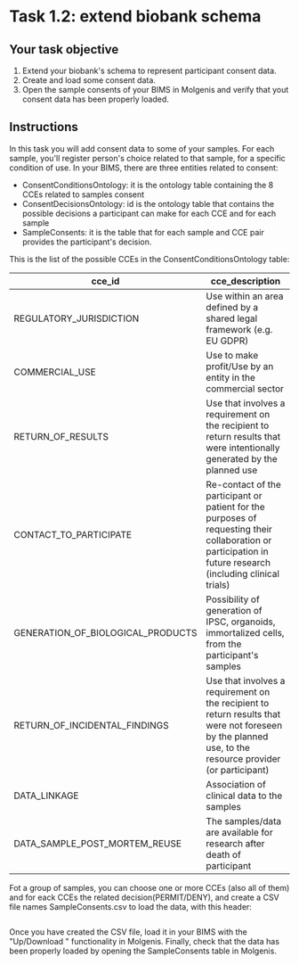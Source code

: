 # Task 1.2: extend biobank schema

## Your task objective

1. Extend your biobank's schema to represent participant consent data.
2. Create and load some consent data.
3. Open the sample consents of your BIMS in Molgenis and verify that yout 
   consent data has been properly loaded.

## Instructions
In this task you will add consent data to some of your samples. For each sample, 
you'll register person's choice related to that sample, for a specific 
condition of use. 
In your BIMS, there are three entities related to consent: 

 - ConsentConditionsOntology: it is the ontology table containing the 
   8 CCEs related to samples consent
 - ConsentDecisionsOntology: id is the ontology table that contains the 
   possible decisions a participant can make for each CCE and for each sample
 - SampleConsents: it is the table that for each sample and CCE pair provides the
   participant's decision.

 This is the list of the possible CCEs in the ConsentConditionsOntology table:

| cce_id                         | cce_description                                                                                                                                         |
|--------------------------------|---------------------------------------------------------------------------------------------------------------------------------------------------------|
| REGULATORY_JURISDICTION        | Use within an area defined by a shared legal framework (e.g. EU GDPR)                                                                                   |
| COMMERCIAL_USE                  | Use to make profit/Use by an entity in the commercial sector                                                                                            |
| RETURN_OF_RESULTS               | Use that involves a requirement on the recipient to return results that were intentionally generated by the planned use                                 |
| CONTACT_TO_PARTICIPATE          | Re-contact of the participant or patient for the purposes of requesting their collaboration or participation in future research (including clinical trials) |
| GENERATION_OF_BIOLOGICAL_PRODUCTS | Possibility of generation of IPSC, organoids, immortalized cells, from the participant's samples                                                        |
| RETURN_OF_INCIDENTAL_FINDINGS   | Use that involves a requirement on the recipient to return results that were not foreseen by the planned use, to the resource provider (or participant)  |
| DATA_LINKAGE                    | Association of clinical data to the samples                                                                                                            |
| DATA_SAMPLE_POST_MORTEM_REUSE   | The samples/data are available for research after death of participant                                                                                   |


Fot a group of samples, you can choose one or more CCEs (also all of them) and for eack CCEs
the related decision(PERMIT/DENY), and create a CSV file names SampleConsents.csv to load the data,
with this header:

```sample_id,cce_id,decision_id
``` 
Once you have created the CSV file, load it in your BIMS with the "Up/Download " functionality in 
Molgenis. 
Finally, check that the data has been properly loaded by opening the SampleConsents table in Molgenis.